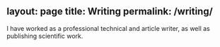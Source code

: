 layout: page
title: Writing
permalink: /writing/
---

I have worked as a professional technical and article writer, as well as publishing scientific work.
